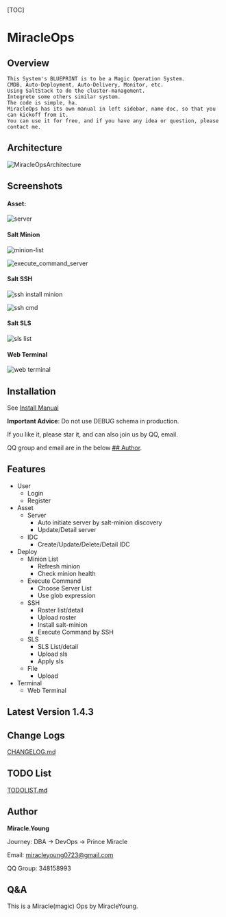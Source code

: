 [TOC]

# MiracleOps

## Overview

    This System's BLUEPRINT is to be a Magic Operation System.
    CMDB, Auto-Deployment, Auto-Delivery, Monitor, etc.
    Using SaltStack to do the cluster-management.
    Integrete some others similar system.
    The code is simple, ha.
    MiracleOps has its own manual in left sidebar, name doc, so that you can kickoff from it.
    You can use it for free, and if you have any idea or question, please contact me.
    
    
## Architecture

![MiracleOpsArchitecture](https://github.com/MiracleYoung/MiracleOps/raw/master/utils/MiracleOps.png)

## Screenshots

#### Asset:

![server](https://github.com/MiracleYoung/MiracleOps/raw/master/static/images/doc/mo/server.png)

#### Salt Minion

![minion-list](https://github.com/MiracleYoung/MiracleOps/raw/master/static/images/doc/mo/minion-list.png)

![execute_command_server](https://github.com/MiracleYoung/MiracleOps/raw/master/static/images/doc/mo/execute_command_server.png)

#### Salt SSH

![ssh install minion](https://github.com/MiracleYoung/MiracleOps/raw/master/static/images/doc/mo/ssh_install_minion.png)

![ssh cmd](https://github.com/MiracleYoung/MiracleOps/raw/master/static/images/doc/mo/ssh_cmd.png)

#### Salt SLS

![sls list](https://github.com/MiracleYoung/MiracleOps/raw/master/static/images/doc/mo/sls_list.png)

#### Web Terminal

![web terminal](https://github.com/MiracleYoung/MiracleOps/raw/master/static/images/doc/mo/terminal_detail.png)

## Installation

See [Install Manual](https://github.com/MiracleYoung/MiracleOps/raw/master/utils/INSTALL_MANUAL.md)

**Important Advice**: Do not use DEBUG schema in production.

If you like it, please star it, and can also join us by QQ, email.

QQ group and email are in the below [## Author](https://github.com/MiracleYoung/MiracleOps#author).

## Features

- User
    - Login
    - Register
- Asset
    - Server
        - Auto initiate server by salt-minion discovery
        - Update/Detail server
    - IDC
        - Create/Update/Delete/Detail IDC
- Deploy
    - Minion List
        - Refresh minion
        - Check minion health
    - Execute Command
        - Choose Server List
        - Use glob expression
    - SSH
        - Roster list/detail
        - Upload roster
        - Install salt-minion
        - Execute Command by SSH
    - SLS
        - SLS List/detail
        - Upload sls
        - Apply sls
    - File
        - Upload
- Terminal
    - Web Terminal
    
## Latest Version 1.4.3

## Change Logs

[CHANGELOG.md](https://raw.githubusercontent.com/MiracleYoung/MiracleOps/master/CHANGELOG.md)

## TODO List

[TODOLIST.md](https://raw.githubusercontent.com/MiracleYoung/MiracleOps/master/TODOLIST.md)

## Author

**Miracle.Young**

Journey: DBA -> DevOps -> Prince Miracle

Email: miracleyoung0723@gmail.com

QQ Group: 348158993

## Q&A

This is a Miracle(magic) Ops by MiracleYoung.
